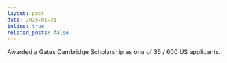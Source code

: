 ```yaml
---
layout: post
date: 2025-01-31
inline: true
related_posts: false
---
```


Awarded a Gates Cambridge Scholarship as one of 35 / 600 US applicants.

